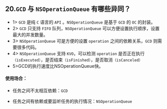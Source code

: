 ## 20.`GCD` 与 `NSOperationQueue` 有哪些异同？



* 1> `GCD` 是纯 `C` 语言的 `API` 。`NSOperationQueue` 是基于 `GCD` 的 `OC` 的封装。
* 2> `GCD` 只支持 `FIFO` 队列，`NSOperationQueue` 可以方便设置执行顺序，设置最大的并发数量。
* 3> `NSOperationQueue` 可是方便的设置 `operation` 之间的依赖关系，`GCD` 则需要很多代码。
* 4> `NSOperationQueue` 支持 `KVO`，可以检测 `operation` 是否正在执行`（isExecuted）`，是否结束`（isFinished）`，是否取消`（isCanceled）`
* 5>GCD的执行速度比NSOperationQueue快。



#### 使用场合：

* 任务之间不太相互依赖：`GCD`

* 任务之间有依赖或要监听任务的执行情况：`NSOperationQueue`



